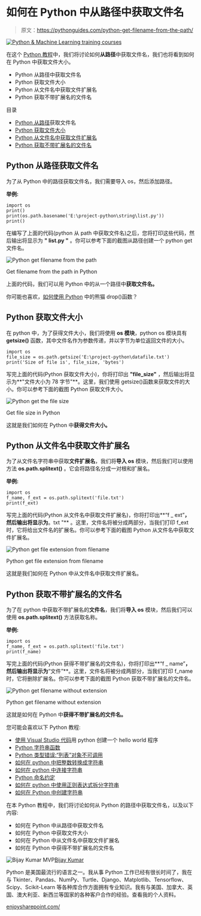 # 如何在 Python 中从路径中获取文件名

> 原文：<https://pythonguides.com/python-get-filename-from-the-path/>

[![Python & Machine Learning training courses](img/49ec9c6da89a04c9f45bab643f8c765c.png)](https://sharepointsky.teachable.com/p/python-and-machine-learning-training-course)

在这个 [Python 教程](https://pythonguides.com/python-programming-for-the-absolute-beginner/)中，我们将讨论如何**从路径**中获取文件名，我们也将看到如何在 Python 中获取文件大小。

*   Python 从路径中获取文件名
*   Python 获取文件大小
*   Python 从文件名中获取文件扩展名
*   Python 获取不带扩展名的文件名

目录

[](#)

*   [Python 从路径](#Python_get_filename_from_path "Python get filename from path")获取文件名
*   [Python 获取文件大小](#Python_get_the_file_size "Python get the file size")
*   [Python 从文件名中获取文件扩展名](#Python_get_file_extension_from_filename "Python get file extension from filename")
*   [Python 获取不带扩展名的文件名](#Python_get_filename_without_extension "Python get filename without extension")

## Python 从路径获取文件名

为了从 Python 中的路径获取文件名，我们需要导入 os，然后添加路径。

**举例:**

```
import os
print()
print(os.path.basename('E:\project-python\string\list.py'))
print()
```

在编写了上面的代码(python 从 path 中获取文件名)之后，您将打印这些代码，然后输出将显示为 **" list.py "** 。你可以参考下面的截图从路径创建一个 python get 文件名。

![Python get filename from the path](img/d5ad7f5c3b510165a83cd9bfcd796eb8.png "19 16")

Get filename from the path in Python

上面的代码，我们可以用 Python 中的从一个路径中**获取文件名。**

你可能也喜欢，[如何使用 Python](https://pythonguides.com/pandas-drop/) 中的熊猫 drop()函数？

## Python 获取文件大小

在 python 中，为了获得文件大小，我们将使用 **os 模块**，python os 模块具有 **getsize()** 函数，其中文件名作为参数传递，并以字节为单位返回文件的大小。

```
import os
file_size = os.path.getsize('E:\project-python\datafile.txt')
print('Size of file is', file_size, 'bytes')
```

写完上面的代码(Python 获取文件大小)，你将打印出 **"file_size"** ，然后输出将显示为**"文件大小为 78 字节"**。这里，我们使用 getsize()函数来获取文件的大小。你可以参考下面的截图 Python 获取文件大小。

![Python get the file size](img/51408aafa16ffd17b3ba151ceb5be601.png "Python get the file size")

Get file size in Python

这就是我们如何在 Python 中**获得文件大小。**

## Python 从文件名中获取文件扩展名

为了从文件名字符串中获取**文件扩展名**，我们将**导入 os** 模块，然后我们可以使用方法 **os.path.splitext()** 。它会将路径名分成一对根和扩展名。

**举例:**

```
import os
f_name, f_ext = os.path.splitext('file.txt')
print(f_ext)
```

写完上面的代码(Python 从文件名中获取文件扩展名)，你将打印出**“f _ ext”**，然后输出将显示为**。txt "** 。这里，文件名将被分成两部分，当我们打印 f_ext 时，它将给出文件名的扩展名。你可以参考下面的截图 Python 从文件名中获取文件扩展名。

![Python get file extension from filename](img/d1b8fc728af757ff6b0f3c0234a33920.png "Python get file extension from filename")

Python get file extension from filename

这就是我们如何在 Python 中从文件名中获取文件扩展名。

## Python 获取不带扩展名的文件名

为了在 python 中获取不带扩展名的**文件名**，我们将**导入 os** 模块，然后我们可以使用 **os.path.splitext()** 方法获取名称。

**举例:**

```
import os
f_name, f_ext = os.path.splitext('file.txt')
print(f_name)
```

写完上面的代码(Python 获得不带扩展名的文件名)，你将打印出**“f _ name”**，然后输出将显示为**“文件”**。这里，文件名将被分成两部分，当我们打印 f_name 时，它将删除扩展名。你可以参考下面的截图 Python 获取不带扩展名的文件名。

![Python get filename without extension](img/362943f1973005e6424059b6a4386f37.png "Python get filename without extension")

Python get filename without extension

这就是如何在 Python 中**获得不带扩展名的文件名。**

您可能会喜欢以下 Python 教程:

*   [使用 Visual Studio 代码](https://pythonguides.com/python-hello-world-program/)用 python 创建一个 hello world 程序
*   [Python 字符串函数](https://pythonguides.com/string-methods-in-python/)
*   [Python 类型错误:“列表”对象不可调用](https://pythonguides.com/python-typeerror-list-object-is-not-callable/)
*   [如何在 python 中把整数转换成字符串](https://pythonguides.com/convert-an-integer-to-string-in-python/)
*   [如何在 python 中连接字符串](https://pythonguides.com/concatenate-strings-in-python/)
*   [Python 命名约定](https://pythonguides.com/python-naming-conventions/)
*   [如何在 python 中使用正则表达式拆分字符串](https://pythonguides.com/python-split-string-regex/)
*   [如何在 Python 中创建字符串](https://pythonguides.com/create-a-string-in-python/)

在本 Python 教程中，我们将讨论如何从 Python 的路径中获取文件名，以及以下内容:

*   如何在 Python 中从路径中获取文件名
*   如何在 Python 中获取文件大小
*   如何在 Python 中从文件名中获取文件扩展名
*   如何在 Python 中获得不带扩展名的文件名

![Bijay Kumar MVP](img/9cb1c9117bcc4bbbaba71db8d37d76ef.png "Bijay Kumar MVP")[Bijay Kumar](https://pythonguides.com/author/fewlines4biju/)

Python 是美国最流行的语言之一。我从事 Python 工作已经有很长时间了，我在与 Tkinter、Pandas、NumPy、Turtle、Django、Matplotlib、Tensorflow、Scipy、Scikit-Learn 等各种库合作方面拥有专业知识。我有与美国、加拿大、英国、澳大利亚、新西兰等国家的各种客户合作的经验。查看我的个人资料。

[enjoysharepoint.com/](https://enjoysharepoint.com/)[](https://www.facebook.com/fewlines4biju "Facebook")[](https://www.linkedin.com/in/fewlines4biju/ "Linkedin")[](https://twitter.com/fewlines4biju "Twitter")